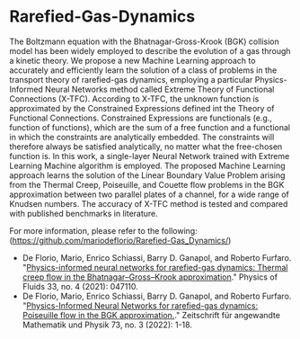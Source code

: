 # Rarefied-Gas-Dynamics
The Boltzmann equation with the Bhatnagar-Gross-Krook (BGK) collision model has been widely employed to describe the evolution of a gas through a kinetic theory. We propose a new Machine Learning approach to accurately and efficiently learn the solution of a class of problems in the transport theory of rarefied-gas dynamics, employing a particular Physics-Informed Neural Networks method called Extreme Theory of Functional Connections (X-TFC). According to X-TFC, the unknown function is approximated by the Constrained Expressions defined int the Theory of Functional Connections. Constrained Expressions are functionals (e.g., function of functions), which are the sum of a free function and a functional in which the constraints are analytically embedded. The constraints will therefore always be satisfied analytically, no matter what the free-chosen function is. In this work, a single-layer Neural Network trained with Extreme Learning Machine algorithm is employed. The proposed Machine Learning approach learns the solution of the Linear Boundary Value Problem arising from the Thermal Creep, Poiseuille, and Couette flow problems in the BGK approximation between two parallel plates of a channel, for a wide range of Knudsen numbers. The accuracy of X-TFC method is tested and compared with published benchmarks in literature.

For more information, please refer to the following: <br>
(https://github.com/mariodeflorio/Rarefied-Gas_Dynamics/)

<ul>
<li>De Florio, Mario, Enrico Schiassi, Barry D. Ganapol, and Roberto Furfaro. "<a href="https://doi.org/10.1063/5.0046181">Physics-informed neural networks for rarefied-gas dynamics: Thermal creep flow in the Bhatnagar–Gross–Krook approximation</a>." Physics of Fluids 33, no. 4 (2021): 047110.</li>

<li>De Florio, Mario, Enrico Schiassi, Barry D. Ganapol, and Roberto Furfaro. "<a href="https://doi.org/10.1007/s00033-022-01767-z">Physics-Informed Neural Networks for rarefied-gas dynamics: Poiseuille flow in the BGK approximation.</a>." Zeitschrift für angewandte Mathematik und Physik 73, no. 3 (2022): 1-18.</li>
</ul>
